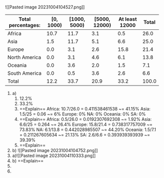 ![[Pasted image 20231004104527.png]]

| Total percentages: | \[0, 1000)    | \[1000, 5000) | \[5000, 12000) | At least 12000 | Total |
| ------------- | ------------- | -------------- | -------------- | ----- | ----- |
| Africa        | 10.7          | 11.7           | 3.1            | 0.5   | 26.0  |
| Asia          | 1.5           | 11.7           | 5.1            | 6.6   | 25.0  |
| Europe        | 0.0           | 3.1            | 2.6            | 15.8  | 21.4  |
| North America | 0.0           | 3.1            | 4.6            | 6.1   | 13.8  |
| Oceania       | 0.0           | 3.6            | 2.0            | 1.5   | 7.1   |
| South America | 0.0           | 0.5            | 3.6            | 2.6   | 6.6   |
| Total         | 12.2          | 33.7           | 20.9           | 33.2  | 100.0 |


1. a)
	1. 12.2%
	2. 33.2%
	3. ==Explain==
		Africa: 10.7/26.0 = 0.411538461538 ~= 41.15%
		Asia: 1.5/25 = 0.06 ~= 6%
		Europe: 0%
		NA: 0%
		Oceania: 0%
		SA: 0%
	4. ==Explain==
		Africa: 0.5/26.0 = 0.0192307692308 ~= 1.92%
		Asia: 6.6/25 = 0.264 ~= 26.4%
		Europe: 15.8/21.4 =  0.738317757009 ~= 73.83%
		NA: 6.1/13.8 = 0.442028985507 ~= 44.20%
		Oceania: 1.5/7.1 = 0.211267605634 ~= 21.13%
		SA: 2.6/6.6 = 0.393939393939 ~= 39.39%
	5. ==Explain==
1. b) ![[Pasted image 20231004104752.png]]
2. a)![[Pasted image 20231004110333.png]]
2. b) ==Explain==
3. 
4. 